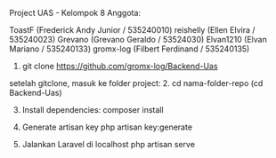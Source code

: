 Project UAS - Kelompok 8 Anggota:

ToastF (Frederick Andy Junior / 535240010)
reishelly (Ellen Elvira / 535240023)
Grevano (Grevano Geraldo / 53524030)
Elvan1210 (Elvan Mariano / 535240133)
gromx-log (Filbert Ferdinand / 535240135)

1. git clone https://github.com/gromx-log/Backend-Uas

setelah gitclone, masuk ke folder project:
2. cd nama-folder-repo (cd Backend-Uas)

3. Install dependencies:
composer install

4. Generate artisan key
 php artisan key:generate

5. Jalankan Laravel di localhost
php artisan serve
